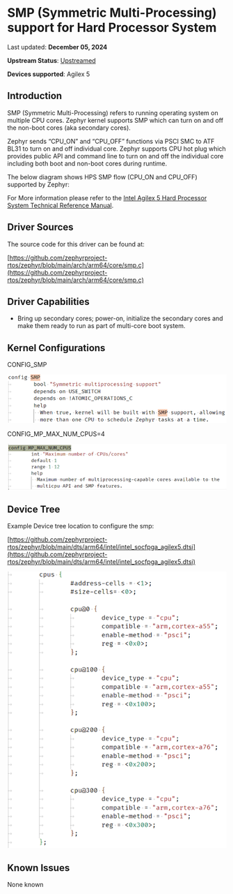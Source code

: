 # **SMP (Symmetric Multi-Processing) support for Hard Processor System**

Last updated: **December 05, 2024** 

**Upstream Status**: [Upstreamed](https://github.com/zephyrproject-rtos/zephyr/blob/main/arch/arm64/core/smp.c)

**Devices supported**: Agilex 5

## **Introduction**

SMP (Symmetric Multi-Processing) refers to running operating system on multiple CPU cores. Zephyr kernel supports SMP which can turn on and off the non-boot cores (aka secondary cores).

Zephyr sends “CPU_ON” and “CPU_OFF” functions via PSCI SMC to ATF BL31 to turn on and off individual core. Zephyr supports CPU hot plug which provides public API and command line to turn on and off the individual core including both boot and non-boot cores during runtime. 

The below diagram shows HPS SMP flow (CPU_ON and CPU_OFF) supported by Zephyr:

For More information please refer to the [Intel Agilex 5 Hard Processor System Technical Reference Manual](https://www.intel.com/content/www/us/en/docs/programmable/814346).

## **Driver Sources**

The source code for this driver can be found at:

[https://github.com/zephyrproject-rtos/zephyr/blob/main/arch/arm64/core/smp.c](https://github.com/zephyrproject-rtos/zephyr/blob/main/arch/arm64/core/smp.c)

## **Driver Capabilities**

* Bring up secondary cores; power-on, initialize the secondary cores and make them ready to run as part of multi-core boot system.


## **Kernel Configurations**

CONFIG_SMP

![smp_config](images/smp_config.png)

CONFIG_MP_MAX_NUM_CPUS=4

![max_num_cpus_config](images/max_num_cpus_config.png)

## **Device Tree**

Example Device tree location to configure the smp:

[https://github.com/zephyrproject-rtos/zephyr/blob/main/dts/arm64/intel/intel_socfpga_agilex5.dtsi](https://github.com/zephyrproject-rtos/zephyr/blob/main/dts/arm64/intel/intel_socfpga_agilex5.dtsi)

![smp_device_tree](images/smp_device_tree.png)

## **Known Issues**

None known
